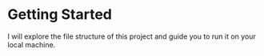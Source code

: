 # Getting Started

I will explore the file structure of this project and guide you to run it on your local machine.